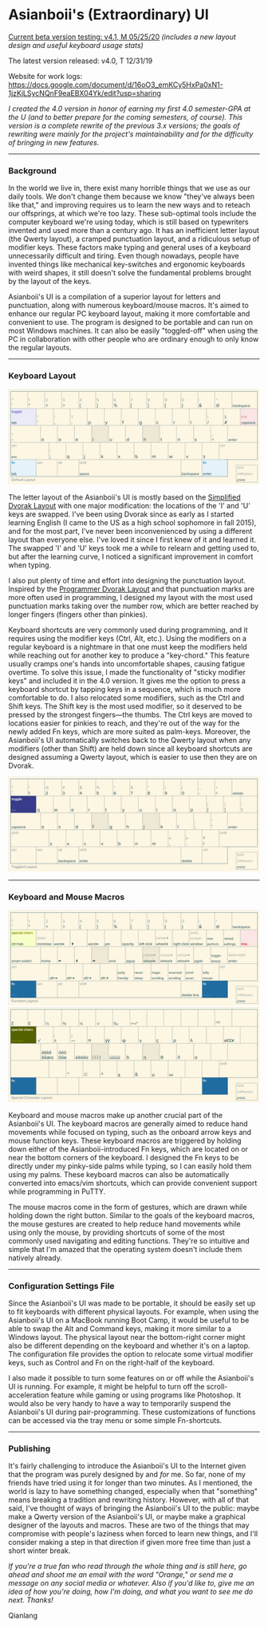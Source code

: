 
# Asianboii's (Extraordinary) UI


[Current beta version testing: v4.1, M 05/25/20](https://github.com/asianboii-chen/AsianboiisUI/blob/master/4.1/README.md) *(includes a new layout design and useful keyboard usage stats)*

The latest version released: v4.0, T 12/31/19

Website for work logs: https://docs.google.com/document/d/16oO3_emKCy5HxPa0xN1-1jzKjLSycNQnF9eaEBX04Yk/edit?usp=sharing

*I created the 4.0 version in honor of earning my first 4.0 semester-GPA at the U (and to better prepare for the coming semesters, of course). This version is a complete rewrite of the previous 3.x versions; the goals of rewriting were mainly for the project's maintainability and for the difficulty of bringing in new features.*

***
### Background

In the world we live in, there exist many horrible things that we use as our daily tools. We don't change them because we know "they've always been like that," and improving requires us to learn the new ways and to reteach our offsprings, at which we're too lazy. These sub-optimal tools include the computer keyboard we're using today, which is still based on typewriters invented and used more than a century ago. It has an inefficient letter layout (the Qwerty layout), a cramped punctuation layout, and a ridiculous setup of modifier keys. These factors make typing and general uses of a keyboard unnecessarily difficult and tiring. Even though nowadays, people have invented things like mechanical key-switches and ergonomic keyboards with weird shapes, it still doesn't solve the fundamental problems brought by the layout of the keys.

Asianboii's UI is a compilation of a superior layout for letters and punctuation, along with numerous keyboard/mouse macros. It's aimed to enhance our regular PC keyboard layout, making it more comfortable and convenient to use. The program is designed to be portable and can run on most Windows machines. It can also be easily "toggled-off" when using the PC in collaboration with other people who are ordinary enough to only know the regular layouts.

***
### Keyboard Layout

![The default Asianboii's UI layout](https://github.com/asianboii-chen/AsianboiisUI/blob/master/4.0/Layout-4.0-Default.png)

The letter layout of the Asianboii's UI is mostly based on the [Simplified Dvorak Layout](https://en.wikipedia.org/wiki/Dvorak_keyboard_layout) with one major modification: the locations of the 'I' and 'U' keys are swapped. I've been using Dvorak since as early as I started learning English (I came to the US as a high school sophomore in fall 2015), and for the most part, I've never been inconvenienced by using a different layout than everyone else. I've loved it since I first knew of it and learned it. The swapped 'I' and 'U' keys took me a while to relearn and getting used to, but after the learning curve, I noticed a significant improvement in comfort when typing.

I also put plenty of time and effort into designing the punctuation layout. Inspired by the [Programmer Dvorak Layout](https://www.kaufmann.no/roland/dvorak/) and that punctuation marks are more often used in programming, I designed my layout with the most used punctuation marks taking over the number row, which are better reached by longer fingers (fingers other than pinkies).

Keyboard shortcuts are very commonly used during programming, and it requires using the modifier keys (Ctrl, Alt, etc.). Using the modifiers on a regular keyboard is a nightmare in that one must keep the modifiers held while reaching out for another key to produce a "key-chord." This feature usually cramps one's hands into uncomfortable shapes, causing fatigue overtime. To solve this issue, I made the functionality of "sticky modifier keys" and included it in the 4.0 version. It gives me the option to press a keyboard shortcut by tapping keys in a sequence, which is much more comfortable to do. I also relocated some modifiers, such as the Ctrl and Shift keys. The Shift key is the most used modifier, so it deserved to be pressed by the strongest fingers—the thumbs. The Ctrl keys are moved to locations easier for pinkies to reach, and they're out of the way for the newly added Fn keys, which are more suited as palm-keys. Moreover, the Asianboii's UI automatically switches back to the Qwerty layout when any modifiers (other than Shift) are held down since all keyboard shortcuts are designed assuming a Qwerty layout, which is easier to use then they are on Dvorak.

![The "toggled" layout (activated by holding down Tab key or by using toggle-lock/suspension key)](https://github.com/asianboii-chen/AsianboiisUI/blob/master/4.0/Layout-4.0-Toggled.png)

***
### Keyboard and Mouse Macros

![](https://github.com/asianboii-chen/AsianboiisUI/blob/master/4.0/Layout-4.0-Functions.png)
![](https://github.com/asianboii-chen/AsianboiisUI/blob/master/4.0/Layout-4.0-SpecChars.png)

Keyboard and mouse macros make up another crucial part of the Asianboii's UI. The keyboard macros are generally aimed to reduce hand movements while focused on typing, such as the onboard arrow keys and mouse function keys. These keyboard macros are triggered by holding down either of the Asianboii-introduced Fn keys, which are located on or near the bottom corners of the keyboard. I designed the Fn keys to be directly under my pinky-side palms while typing, so I can easily hold them using my palms. These keyboard macros can also be automatically converted into emacs/vim shortcuts, which can provide convenient support while programming in PuTTY.

The mouse macros come in the form of gestures, which are drawn while holding down the right button. Similar to the goals of the keyboard macros, the mouse gestures are created to help reduce hand movements while using only the mouse, by providing shortcuts of some of the most commonly used navigating and editing functions. They're so intuitive and simple that I'm amazed that the operating system doesn't include them natively already.

***
### Configuration Settings File

Since the Asianboii's UI was made to be portable, it should be easily set up to fit keyboards with different physical layouts. For example, when using the Asianboii's UI on a MacBook running Boot Camp, it would be useful to be able to swap the Alt and Command keys, making it more similar to a Windows layout. The physical layout near the bottom-right corner might also be different depending on the keyboard and whether it's on a laptop. The configuration file provides the option to relocate some virtual modifier keys, such as Control and Fn on the right-half of the keyboard.

I also made it possible to turn some features on or off while the Asianboii's UI is running. For example, it might be helpful to turn off the scroll-acceleration feature while gaming or using programs like Photoshop. It would also be very handy to have a way to temporarily suspend the Asianboii's UI during pair-programming. These customizations of functions can be accessed via the tray menu or some simple Fn-shortcuts.

***
### Publishing

It's fairly challenging to introduce the Asianboii's UI to the Internet given that the program was purely designed by and *for* me. So far, none of my friends have tried using it for longer than two minutes. As I mentioned, the world is lazy to have something changed, especially when that "something" means breaking a tradition and rewriting history. However, with all of that said, I've thought of ways of bringing the Asianboii's UI to the public: maybe make a Qwerty version of the Asianboii's UI, or maybe make a graphical designer of the layouts and macros. These are two of the things that may compromise with people's laziness when forced to learn new things, and I'll consider making a step in that direction if given more free time than just a short winter break.

*If you're a true fan who read through the whole thing and is still here, go ahead and shoot me an email with the word "Orange," or send me a message on any social media or whatever. Also if you'd like to, give me an idea of how you're doing, how I'm doing, and what you want to see me do next. Thanks!*

Qianlang
